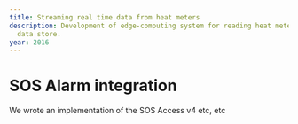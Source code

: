 ```yaml
---
title: Streaming real time data from heat meters
description: Development of edge-computing system for reading heat meters in real time and streaming data to real time 
  data store.
year: 2016
---
```


# SOS Alarm integration

We wrote an implementation of the SOS Access v4 etc, etc
